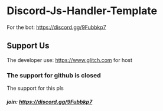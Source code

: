 # Discord-Js-Handler-Template

For the bot: https://discord.gg/9Fubbkp7

## Support Us
The developer use: https://www.glitch.com for host
### The support for github is closed
The support for this pls
##### join: https://discord.gg/9Fubbkp7
